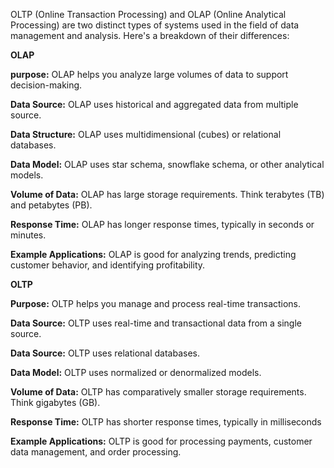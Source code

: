 OLTP (Online Transaction Processing) and OLAP (Online Analytical Processing) are two distinct types of systems used in the field of data management and analysis. Here's a breakdown of their differences:

**OLAP**

**purpose:** OLAP helps you analyze large volumes of data to support decision-making.

**Data Source:** OLAP uses historical and aggregated data from multiple source.

**Data Structure:** OLAP uses multidimensional (cubes) or relational databases.

**Data Model:** OLAP uses star schema, snowflake schema, or other analytical models.

**Volume of Data:** OLAP has large storage requirements. Think terabytes (TB) and petabytes (PB).

**Response Time:** OLAP has longer response times, typically in seconds or minutes.

**Example Applications:** OLAP is good for analyzing trends, predicting customer behavior, and identifying profitability.

**OLTP**

**Purpose:** OLTP helps you manage and process real-time transactions.

**Data Source:** OLTP uses real-time and transactional data from a single source.

**Data Source:** OLTP uses relational databases.

**Data Model:** OLTP uses normalized or denormalized models.

**Volume of Data:** OLTP has comparatively smaller storage requirements. Think gigabytes (GB).

**Response Time:** OLTP has shorter response times, typically in milliseconds

**Example Applications:** OLTP is good for processing payments, customer data management, and order processing.
